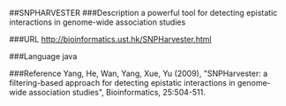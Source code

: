 ##SNPHARVESTER
###Description
a powerful tool for detecting epistatic interactions in genome-wide association studies

###URL
http://bioinformatics.ust.hk/SNPHarvester.html

###Language
java

###Reference
Yang, He, Wan, Yang, Xue, Yu (2009), "SNPHarvester: a filtering-based approach for detecting epistatic interactions in genome-wide association studies", Bioinformatics, 25:504-511.


